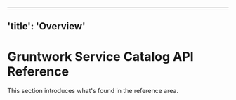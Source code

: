 <!-- ##DOCS-SOURCER-START
{"sourcePlugin":"Local File Copier","hash":"7d8cca66029815dd0e83044962ad5bbd"}
##DOCS-SOURCER-END -->

---
'title': 'Overview'
---

# Gruntwork Service Catalog API Reference

This section introduces what's found in the reference area.
